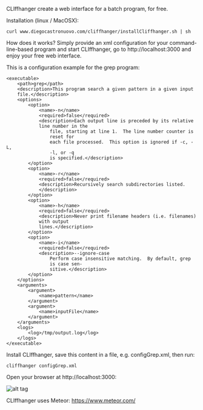 CLIffhanger create a web interface for a batch program, for free.

Installation (linux / MacOSX):

```
curl www.diegocastronuovo.com/cliffhanger/installCliffhanger.sh | sh
```

How does it works? Simply provide an xml configuration for your command-line-based program and start CLIffhanger, go to http://localhost:3000 and enjoy your free web interface. 

This is a configuration example for the grep program:

```
<executable>
    <path>grep</path>
    <description>This program search a given pattern in a given input 
    file.</description>
    <options>
        <option>
            <name>-n</name>
            <required>false</required>
            <description>Each output line is preceded by its relative 
            line number in the
                file, starting at line 1.  The line number counter is 
                reset for
                each file processed.  This option is ignored if -c, -L, 
                -l, or -q
                is specified.</description>
        </option>
        <option>
            <name>-r</name>
            <required>false</required>
            <description>Recursively search subdirectories listed.
            </description>
        </option>
        <option>
            <name>-h</name>
            <required>false</required>
            <description>Never print filename headers (i.e. filenames) 
            with output 
            lines.</description>
        </option>
        <option>
            <name>-i</name>
            <required>false</required>
            <description>--ignore-case
                Perform case insensitive matching.  By default, grep 
                is case sen-
                sitive.</description>
        </option>
    </options>
    <arguments>
        <argument>
            <name>pattern</name>
        </argument>
        <argument>
            <name>inputFile</name>
        </argument>
    </arguments>
    <logs>
        <log>/tmp/output.log</log>
    </logs>
</executable>
```

Install CLIffhanger, save this content in a file, e.g. configGrep.xml, then run:

```
cliffhanger configGrep.xml
```

Open your browser at http://localhost:3000:

![alt tag](http://www.diegocastronuovo.com/cliffhanger/cliffhangerDemo.png)

CLIffhanger uses Meteor: https://www.meteor.com/
